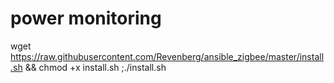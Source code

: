 # power monitoring
wget https://raw.githubusercontent.com/Revenberg/ansible_zigbee/master/install.sh && chmod +x install.sh ;./install.sh

